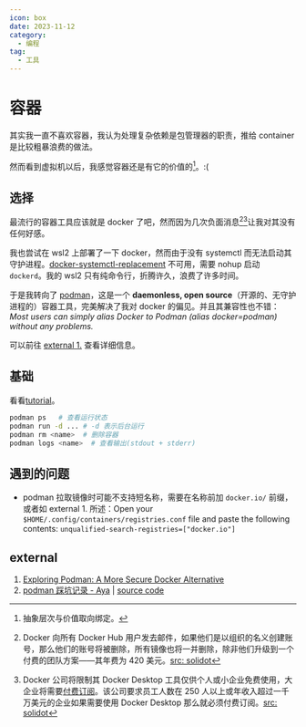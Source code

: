```yaml
---
icon: box
date: 2023-11-12
category:
  - 编程
tag:
  - 工具
---
```


# 容器

其实我一直不喜欢容器，我认为处理复杂依赖是包管理器的职责，推给 container 是比较粗暴浪费的做法。

然而看到虚拟机以后，我感觉容器还是有它的价值的[^3]。:(

[^3]: 抽象层次与价值取向绑定。

## 选择

最流行的容器工具应该就是 docker 了吧，然而因为几次负面消息[^1][^2]让我对其没有任何好感。

[^1]: Docker 向所有 Docker Hub 用户发去邮件，如果他们是以组织的名义创建账号，那么他们的账号将被删除，所有镜像也将一并删除，除非他们升级到一个付费的团队方案——其年费为 420 美元。[src: solidot](https://www.solidot.org/story?sid=74406)
[^2]: Docker 公司将限制其 Docker Desktop 工具仅供个人或小企业免费使用，大企业将需要[付费订阅](https://www.theregister.com/2021/08/31/docker_desktop_no_longer_free/)。该公司要求员工人数在 250 人以上或年收入超过一千万美元的企业如果需要使用 Docker Desktop 那么就必须付费订阅。[src: solidot](https://www.solidot.org/story?sid=68775)

我也尝试在 wsl2 上部署了一下 docker，然而由于没有 systemctl 而无法启动其守护进程。[docker-systemctl-replacement](https://github.com/gdraheim/docker-systemctl-replacement) 不可用，需要 nohup 启动 `dockerd`。我的 wsl2 只有纯命令行，折腾许久，浪费了许多时间。

于是我转向了 [podman](https://docs.podman.io)，这是一个 **daemonless, open source**（开源的、无守护进程的）容器工具，完美解决了我对 docker 的偏见。并且其兼容性也不错：_Most users can simply alias Docker to Podman (alias docker=podman) without any problems._

可以前往 [external 1.](#external) 查看详细信息。

## 基础

看看[tutorial](https://github.com/containers/podman/blob/main/docs/tutorials/podman_tutorial_cn.md)。

```sh
podman ps   # 查看运行状态
podman run -d ... # -d 表示后台运行
podman rm <name>  # 删除容器
podman logs <name>  # 查看输出(stdout + stderr)
```

## 遇到的问题

- podman 拉取镜像时可能不支持短名称，需要在名称前加 `docker.io/` 前缀，或者如 external 1. 所述：Open your `$HOME/.config/containers/registries.conf` file and paste the following contents: `unqualified-search-registries=["docker.io"]`

## external

1. [Exploring Podman: A More Secure Docker Alternative](https://betterstack.com/community/guides/scaling-docker/podman-vs-docker/)
2. [podman 踩坑记录 - Aya](https://note.aya1.de/#/22-podman) | [source code](https://github.com/Brx86/brx86.github.io/blob/5b03fc42683587be98bf6c72685a69d6d86b5c25/22-podman.md)
